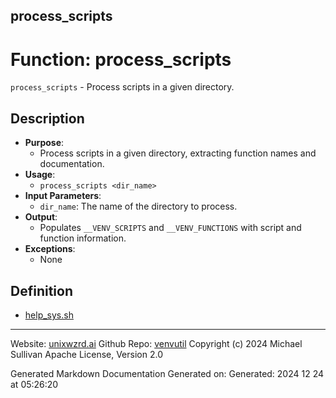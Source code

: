 ## process_scripts
# Function: process_scripts
 `process_scripts` - Process scripts in a given directory.
## Description
- **Purpose**:
  - Process scripts in a given directory, extracting function names and documentation.
- **Usage**: 
  - `process_scripts <dir_name>`
- **Input Parameters**: 
  - `dir_name`: The name of the directory to process.
- **Output**: 
  - Populates `__VENV_SCRIPTS` and `__VENV_FUNCTIONS` with script and function information.
- **Exceptions**: 
  - None

## Definition 

* [help_sys.sh](../help_sys_sh.md)
---

Website: [unixwzrd.ai](https://unixwzrd.ai)
Github Repo: [venvutil](https://github.com/unixwzrd/venvutil)
Copyright (c) 2024 Michael Sullivan
Apache License, Version 2.0

Generated Markdown Documentation
Generated on: Generated: 2024 12 24 at 05:26:20
